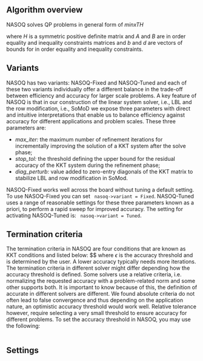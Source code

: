 ## Algorithm overview
NASOQ solves QP problems in general form of 
$min xTH$

where $H$ is a symmetric positive definite matrix and $A$ and $B$ are in order equality and inequality constraints matrices and $b$ and $d$ are vectors of bounds for in order equality and inequality constraints. 


## Variants
NASOQ has two variants: NASOQ-Fixed and NASOQ-Tuned and each of these two variants individually offer a different balance in the trade-off between efficiency and accuracy for larger scale problems. 
A key feature of NASOQ is that in our construction of the linear system solver, i.e., LBL and the row modification, i.e., SoMoD we expose three parameters with direct and intuitive interpretations that enable us to balance efficiency against accuracy for different applications and problem
scales.
These three parameters are: 
- *max_iter:* the maximum number of refinement iterations for incrementally improving the solution of a KKT system after
the solve phase;
- *stop_tol:* the threshold defining the upper bound for the residual accuracy of the KKT system during the refinement phase;
- *diag_perturb:* value added to zero-entry diagonals of the KKT matrix to stabilize LBL and row modification in SoMod.


NASOQ-Fixed works well across the board without tuning a default setting. To use NASOQ-Fixed you can set ``` nasoq->variant = Fixed```. 
 NASOQ-Tuned uses a range of reasonable settings for these three parameters known as a priori, to perform a rapid sweep for improved accuracy. The setting for activating NASOQ-Tuned is:
 ``` nasoq->variant = Tuned```.


## Termination criteria
The termination criteria in NASOQ are four conditions that are known as KKT conditions and listed below:
$$
where $\epsilon$ is the accuracy threshold and is determined by the user. A lower accuracy typically needs more iterations. The termination criteria in different solver might differ depending how the accuracy threshold is defined. Some solvers use a relative criteria, i.e. normalizing the requested accuracy with a problem-related norm and some other supports both. It is important to know because of this, the definition of accurate in different solvers are different. 
We found absolute criteria do not often lead to false convergence and thus depending on the application nature, an optimistic accuracy threshold would work well. Relative tolerance however, require selecting a very small threshold to ensure accuracy for different problems. To set the accuracy threshold in NASOQ, you may use the following:
```nasoq->eps = 1e-3; 
```

## Settings



